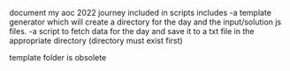 document my aoc 2022 journey
included in scripts includes
-a template generator which will create a directory for the day and the input/solution js files.
-a script to fetch data for the day and save it to a txt file in the appropriate directory (directory must exist first)

template folder is obsolete
